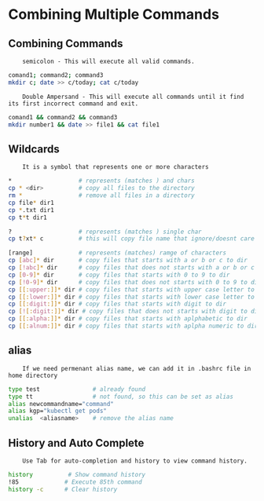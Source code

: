 # Combining Multiple Commands
## Combining Commands
        semicolon - This will execute all valid commands.
```bash        
comand1; command2; command3
mkdir c; date >> c/today; cat c/today
```
        Double Ampersand - This will execute all commands until it find its first incorrect command and exit.
```bash
comand1 && command2 && command3
mkdir number1 && date >> file1 && cat file1
```
## Wildcards
        It is a symbol that represents one or more characters
```bash        
*                   # represents (matches ) and chars
cp * <dir>          # copy all files to the directory
rm *                # remove all files in a directory
cp file* dir1
cp *.txt dir1
cp t*t dir1

?                   # represents (matches ) single char
cp t?xt* c          # this will copy file name that ignore/doesnt care second char and after t*

[range]             # represents (matches) ramge of characters
cp [abc]* dir       # copy files that starts with a or b or c to dir
cp [!abc]* dir      # copy files that does not starts with a or b or c to dir
cp [0-9]* dir       # copy files that starts with 0 to 9 to dir
cp [!0-9]* dir      # copy files that does not starts with 0 to 9 to dir
cp [[:upper:]]* dir # copy files that starts with upper case letter to dir
cp [[:lower:]]* dir # copy files that starts with lower case letter to dir
cp [[:digit:]]* dir # copy files that starts with digit to dir
cp [![:digit:]]* dir # copy files that does not starts with digit to dir
cp [[:alpha:]]* dir # copy files that starts with aplphabetic to dir
cp [[:alnum:]]* dir # copy files that starts with aplpha numeric to dir
```
## alias
        If we need permenant alias name, we can add it in .bashrc file in home directory
```bash
type test               # already found
type tt                 # not found, so this can be set as alias
alias newcommandname="command"
alias kgp="kubectl get pods"
unalias  <aliasname>    # remove the alias name
```

## History and Auto Complete
        Use Tab for auto-completion and history to view command history.
```bash
history          # Show command history
!85             # Execute 85th command
history -c      # Clear history
```        